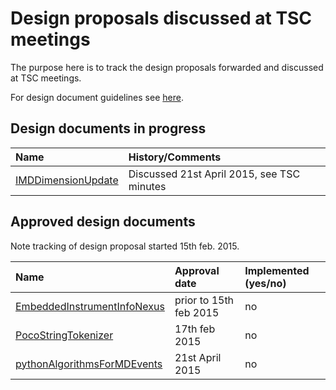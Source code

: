 Design proposals discussed at TSC meetings 
==========================================

The purpose here is to track the design proposals forwarded and discussed at TSC meetings.

For design document guidelines see [here]( http://www.mantidproject.org/Design_Document_Guidelines).

Design documents in progress
----------------------------

| Name  | History/Comments |
| :------------ |:---------------|
| [IMDDimensionUpdate](https://github.com/mantidproject/documents/blob/master/Design/VATES/IMDDimensionUpdate.md)     | Discussed 21st April 2015, see TSC minutes |

Approved design documents
-----------------------------

Note tracking of design proposal started 15th feb. 2015.

| Name  | Approval date | Implemented (yes/no) |
| :------------ |:---------------|:-------|
| [EmbeddedInstrumentInfoNexus](https://github.com/mantidproject/documents/blob/master/Design/EmbeddedInstrumentInfoNexus.md)     | prior to 15th feb 2015  | no |
| [PocoStringTokenizer](https://github.com/mantidproject/documents/blob/master/Design/PocoStringTokenizer.md)  | 17th feb 2015  | no |
| [pythonAlgorithmsForMDEvents](https://github.com/mantidproject/documents/blob/master/Design/pythonAlgorithmsForMDEvents.rst)     | 21st April 2015  | no |


